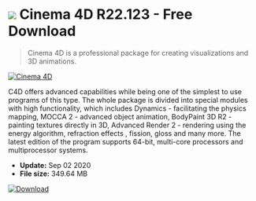 # ![](https://cdn.softexe.net/static/icon/win.gif) Cinema 4D R22.123 - Free Download

> Cinema 4D is a professional package for creating visualizations and 3D animations.

[![Cinema 4D](https://gallery.dpcdn.pl/imgc/Tools/2280/g_-_420x350_1.5_-_x20130919153335_0.png)](https://softexe.net/win/multimedia/graphics-design/cinema-4d:aRfe.html)

C4D offers advanced capabilities while being one of the simplest to use programs of this type. The whole package is divided into special modules with high functionality, which includes Dynamics - facilitating the physics mapping, MOCCA 2 - advanced object animation, BodyPaint 3D R2 - painting textures directly in 3D, Advanced Render 2 - rendering using the energy algorithm, refraction effects , fission, gloss and many more. The latest edition of the program supports 64-bit, multi-core processors and multiprocessor systems.


- **Update:** Sep 02 2020
- **File size:** 349.64 MB

[![Download](https://cdn.softexe.net/static/img/download.png)](https://softexe.net/win/multimedia/graphics-design/cinema-4d:aRfe.html)

